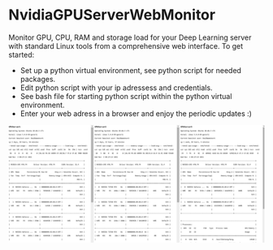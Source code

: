 # NvidiaGPUServerWebMonitor
Monitor GPU, CPU, RAM and storage load for your Deep Learning server with standard Linux tools from a comprehensive web interface.
To get started: 
- Set up a python virtual environment, see python script for needed packages. 
- Edit python script with your ip adressess and credentials.
- See bash file for starting python script within the python virtual environment. 
- Enter your web adress in a browser and enjoy the periodic updates :) 

![Screenshot](view.png)
